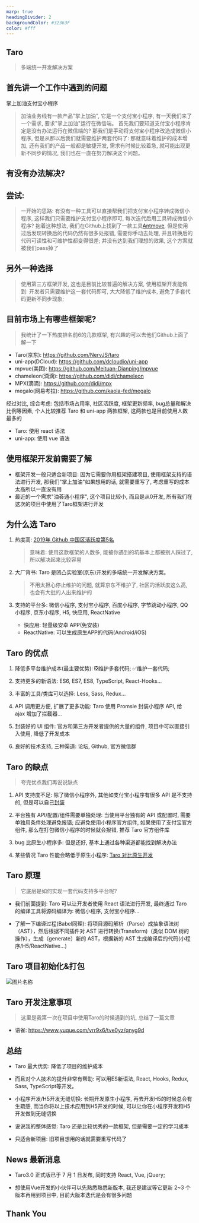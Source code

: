 ```yaml
---
marp: true
headingDivider: 2
backgroundColor: #32363F
color: #fff
---
```


## <!-- fit --> Taro

<!-- 大家下午好, 今天给大家介绍一款前端的框架, Taro -->

> 多端统一开发解决方案

## 首先讲一个工作中遇到的问题

掌上加油支付宝小程序

> 加油业务线有一款产品"掌上加油", 它是一个支付宝小程序, 有一天我们来了一个需求, 要求"掌上加油"运行在微信端。 首先我们要知道支付宝小程序肯定是没有办法运行在微信端的? 那我们是手动将支付宝小程序改造成微信小程序, 但是从那以后我们就需要维护两套代码了: 那就意味着维护的成本增加, 还有我们的产品一般都是敏捷开发, 需求有时候比较着急, 就可能出现更新不同步的情况, 我们也在一直在努力解决这个问题。

## <!-- fit --> 有没有办法解决?

## 尝试: 

> 一开始的思路: 有没有一种工具可以直接帮我们把支付宝小程序转成微信小程序, 这样我们只需要维护支付宝小程序即可, 每次迭代后用工具转成微信小程序? 抱着这种想法, 我们在Github上找到了一款工具[Antmove](https://github.com/ant-move/Antmove), 但是使用过后发现转换后的代码仍然有很多处报错, 需要你手动去处理, 并且转换后的代码可读性和可维护性都变得很差; 并没有达到我们理想的效果, 这个方案就被我们pass掉了

## 另外一种选择

> 使用第三方框架开发, 这也是目前比较普遍的解决方案, 使用框架开发能做到: 开发者只需要维护这一套代码即可, 大大降低了维护成本, 避免了多套代码更新不同步现象;

## 目前市场上有哪些框架呢?

> 我统计了一下热度排名前6的几款框架, 有兴趣的可以去他们Github上面了解一下

- Taro(京东): https://github.com/NervJS/taro
- uni-app(DCloud): https://github.com/dcloudio/uni-app
- mpvue(美团): https://github.com/Meituan-Dianping/mpvue
- chameleon(滴滴): https://github.com/didi/chameleon
- MPX(滴滴): https://github.com/didi/mpx
- megalo(网易考拉): https://github.com/kaola-fed/megalo

经过对比, 综合考虑: 包括市场占用率, 社区活跃度, 框架更新频率, bug总量和解决比例等因素, 个人比较推荐 Taro 和 uni-app 两款框架, 这两款也是目前使用人数最多的

- Taro: 使用 react 语法
- uni-app: 使用 vue 语法

## 使用框架开发前需要了解

- 框架开发一般只适合新项目: 因为它需要你用框架搭建项目, 使用框架支持的语法进行开发, 那我们"掌上加油"如果想用的话, 就需要重写了, 考虑重写的成本太高所以一直没有用
- 最近的一个需求"油荟通小程序", 这个项目比较小, 而且是从0开发, 所有我们在这次的项目中使用了Taro框架进行开发

## 为什么选 Taro

1. 热度高: [2019年 Github 中国区活跃度第5名](https://www.infoq.cn/article/dCY0AHH71rBBjq3pIfh7)

    > 意味着: 使用这款框架的人数多, 能被你遇到的坑基本上都被别人踩过了, 所以解决起来比较容易

2. 大厂背书: Taro 是凹凸实验室(京东)开发的多端统一开发解决方案。

    > 不用太担心停止维护的问题, 就算京东不维护了, 社区的活跃度这么高, 也会有大批的人出来维护的
  
3. 支持的平台多: 微信小程序, 支付宝小程序, 百度小程序, 字节跳动小程序, QQ 小程序, 京东小程序, H5, 快应用, ReactNative
   <!-- 前面的小程序和H5我想大家应该都了解, 这里简单介绍一下后面这两个 -->
    - 快应用: 轻量级安卓 APP(免安装)
    - ReactNative: 可以生成原生APP的代码(Android/iOS)

## Taro 的优点

1. 降低多平台维护成本(最主要优势): ❎维护多套代码; ✅维护一套代码;

1. 支持更多的新语法: ES6, ES7, ES8, TypeScript, React-Hooks...
    <!-- 这里我们做开发的应该深有体会, 新技术学完过段时间就忘, 但是用几次就熟悉了 -->

2. 丰富的工具/类库可以选择: Less, Sass, Redux...
3. API 调用更方便, 扩展了更多功能: Taro 使用 Promsie 封装小程序 API, 给 ajax 增加了拦截器...
4. 封装好的 UI 组件: 官方和第三方开发者提供的大量的组件, 项目中可以直接引入使用, 降低了开发成本
5. 良好的技术支持, 三种渠道: 论坛, Github, 官方微信群
    <!-- 提一下: 我在开发中遇到的问题基本上都能从Github或者技术博客上找到的答案 -->

## Taro 的缺点

> 夸完优点我们再说说缺点

1. API 支持度不足: 除了微信小程序外, 其他如支付宝小程序有很多 API 是不支持的, 但是可以自己[封装](https://www.yuque.com/vrr9x6/tve0yz/rpyy2x)

1. 平台独有 API/配置/组件需要单独处理: 当使用平台独有的 API 或配置时, 需要单独用条件处理避免报错; 应避免使用小程序官方组件, 如果使用了支付宝官方组件, 那么在打包微信小程序的时候就会报错, 推荐 Taro 官方组件库
1. bug 比原生小程序多: 但是还好, 基本上通过各种渠道都能找到解决办法
1. 某些情况 Taro 性能会略低于原生小程序: [Taro 对比原生开发](https://nervjs.github.io/taro/blog/2020-04-27-taro-vs-jd/)

## Taro 原理

> 它底层是如何实现一套代码支持多平台呢?

- 我们前面提到: Taro 可以让开发者使用 React 语法进行开发, 最终通过 Taro 的编译工具将源码编译为: 微信小程序, 支付宝小程序...

- 了解一下编译过程(Babel同理): 将项目源码解析（Parse）成抽象语法树（AST），然后根据不同插件对 AST 进行转换(Transform)（类似 DOM 树的操作），生成（generate）新的 AST，根据新的 AST 生成编译后的代码(小程序/H5/ReactNative...)

## Taro 项目初始化&打包

<!-- 这里可以给大家演示一下打包过程, 项目初始化就不演示了, 那个下载依赖太花时间 -->

![图片名称](https://i.loli.net/2020/07/02/PAtlV1M9TGZgFn8.png)

<!-- ![图片名称](./img/taro-init.png) -->

## Taro 开发注意事项

> 这里是我第一次在项目中使用Taro的时候遇到的坑, 总结了一篇文章

- 语雀: https://www.yuque.com/vrr9x6/tve0yz/qnyg9d

## 总结

- Taro 最大优势: 降低了项目的维护成本

- 而且对个人技术的提升非常有帮助: 可以用ES新语法, React, Hooks, Redux, Sass, TypeScript等开发。
- 小程序开发/H5开发无缝切换: 长期开发原生小程序, 再去开发H5的时候总会有生疏感, 而当你将以上技术应用到H5开发的时候, 可以让你在小程序开发和H5开发做到无缝切换

- 说说我的整体感觉: Taro 还是比较优秀的一款框架, 但是需要一定的学习成本
- 只适合新项目: 旧项目想用的话就需要重写代码了

## News 最新消息

- Taro3.0 正式版已于 7 月 1 日发布, 同时支持 React, Vue, jQuery;

- 想使用Vue开发的小伙伴可以先熟悉熟悉新版本, 我还是建议等它更新 2~3 个版本再用到项目中, 目前大版本迭代是会有很多问题

## <!-- fit --> Thank You
